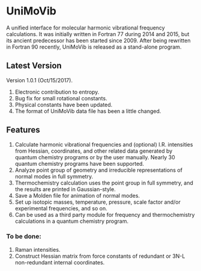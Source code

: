 # UniMoVib
A unified interface for molecular harmonic vibrational frequency calculations. It was initially written in Fortran 77 during 2014 and 2015, but its ancient predecessor has been started since 2009. After being rewritten in Fortran 90 recently, UniMoVib is released as a stand-alone program.

## Latest Version
Version 1.0.1 (Oct/15/2017).

1. Electronic contribution to entropy.
2. Bug fix for small rotational constants.
3. Physical constants have been updated.
4. The format of UniMoVib data file has been a little changed.

## Features

1. Calculate harmonic vibrational frequencies and (optional) I.R. intensities from Hessian, coordinates, and other related data generated by quantum chemistry programs or by the user manually. Nearly 30 quantum chemistry programs have been supported.
2. Analyze point group of geometry and irreducible representations of normal modes in full symmetry.
3. Thermochemistry calculation uses the point group in full symmetry, and the results are printed in Gaussian-style.
4. Save a Molden file for animation of normal modes.
5. Set up isotopic masses, temperature, pressure, scale factor and/or experimental frequencies, and so on.
6. Can be used as a third party module for frequency and thermochemistry calculations in a quantum chemistry program.

### To be done:
1. Raman intensities.
2. Construct Hessian matrix from force constants of redundant or 3N-L non-redundant internal coordinates.
